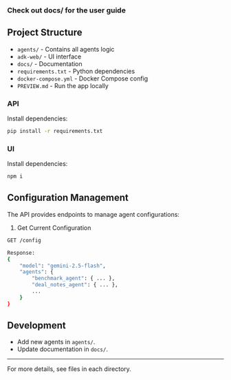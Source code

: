 ### Check out docs/ for the user guide

## Project Structure

- `agents/` - Contains all agents logic
- `adk-web/` - UI interface
- `docs/` - Documentation
- `requirements.txt` - Python dependencies
- `docker-compose.yml` - Docker Compose config
- `PREVIEW.md` - Run the app locally

### API
Install dependencies:
   ```sh
   pip install -r requirements.txt
   ```

### UI
Install dependencies:
   ```sh
   npm i
   ```

## Configuration Management

The API provides endpoints to manage agent configurations:

1. Get Current Configuration

```bash
GET /config

Response:
{
    "model": "gemini-2.5-flash",
    "agents": {
        "benchmark_agent": { ... },
        "deal_notes_agent": { ... },
        ...
    }
}
```

## Development

- Add new agents in `agents/`.
- Update documentation in `docs/`.

---

For more details, see files in each directory.
